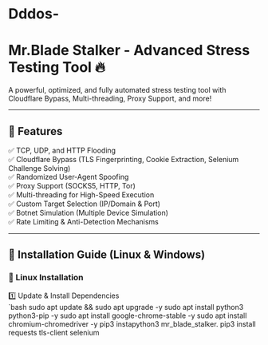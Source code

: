 # Dddos- 
# Mr.Blade Stalker - Advanced Stress Testing Tool 🔥

A powerful, optimized, and fully automated stress testing tool with Cloudflare Bypass, Multi-threading, Proxy Support, and more!


---

## 🔹 Features
✅ TCP, UDP, and HTTP Flooding  
✅ Cloudflare Bypass (TLS Fingerprinting, Cookie Extraction, Selenium Challenge Solving)  
✅ Randomized User-Agent Spoofing  
✅ Proxy Support (SOCKS5, HTTP, Tor)  
✅ Multi-threading for High-Speed Execution  
✅ Custom Target Selection (IP/Domain & Port)  
✅ Botnet Simulation (Multiple Device Simulation)  
✅ Rate Limiting & Anti-Detection Mechanisms  

---

## 📌 Installation Guide (Linux & Windows)  

### 🔧 Linux Installation  
1️⃣ Update & Install Dependencies  
`bash
sudo apt update && sudo apt upgrade -y
sudo apt install python3 python3-pip -y
sudo apt install google-chrome-stable -y
sudo apt install chromium-chromedriver -y
pip3 instapython3 mr_blade_stalker.
pip3 install requests tls-client selenium

